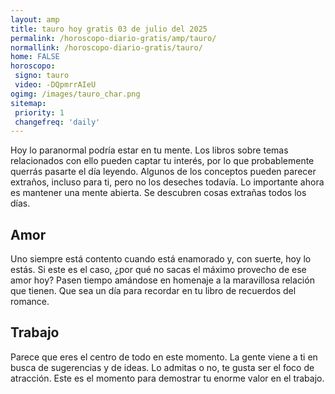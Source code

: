 ```yaml
---
layout: amp
title: tauro hoy gratis 03 de julio del 2025 
permalink: /horoscopo-diario-gratis/amp/tauro/
normallink: /horoscopo-diario-gratis/tauro/
home: FALSE
horoscopo:
 signo: tauro
 video: -DQpmrrAIeU
ogimg: /images/tauro_char.png
sitemap:
 priority: 1
 changefreq: 'daily'
---
```



Hoy lo paranormal podría estar en tu mente. Los libros sobre temas relacionados con ello pueden captar tu interés, por lo que probablemente querrás pasarte el día leyendo. Algunos de los conceptos pueden parecer extraños, incluso para ti, pero no los deseches todavía. Lo importante ahora es mantener una mente abierta. Se descubren cosas extrañas todos los días.

## Amor

Uno siempre está contento cuando está enamorado y, con suerte, hoy lo estás. Si este es el caso, ¿por qué no sacas el máximo provecho de ese amor hoy? Pasen tiempo amándose en homenaje a la maravillosa relación que tienen. Que sea un día para recordar en tu libro de recuerdos del romance.

## Trabajo

Parece que eres el centro de todo en este momento. La gente viene a ti en busca de sugerencias y de ideas. Lo admitas o no, te gusta ser el foco de atracción. Este es el momento para demostrar tu enorme valor en el trabajo.